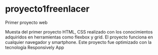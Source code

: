 # proyecto1freenlacer
Primer proyecto web

Muesta del primer proyecto HTML, CSS realizado con los conocimientos adquiridos en herramientas como flexbox y grid. El proyecto funciona en cualquier navegador y smartphone.
Este proyecto fue optimizado con la tecnología Responsively App 

